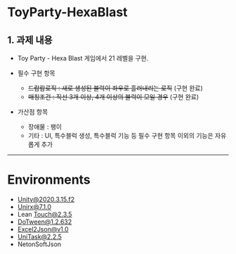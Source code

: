 # ToyParty-HexaBlast

## 1. 과제 내용

-   Toy Party - Hexa Blast 게임에서 21 레벨을 구현.

- 필수 구현 항목
    -   ~~드랍랍로직 : 새로 생성된 블럭이 좌우로 흘러내리는 로직~~ (구현 완료)
    -   ~~매칭조건 : 직선 3개 이상, 4개 이상의 블럭이 모일 경우~~  (구현 완료)

- 가산점 항목
    -   장애물 : 팽이
    -   기타 : UI, 특수블럭 생성, 특수블럭 기능 등 필수 구현 항목 이외의 기능은 자유롭게 추가

----


# Environments

-   Unity@2020.3.15.f2
-   Unirx@7.1.0
-   Lean Touch@2.3.5
-   DoTween@1.2.632
-   Excel2Json@v1.0
-   UniTask@2.2.5
-   NetonSoftJson